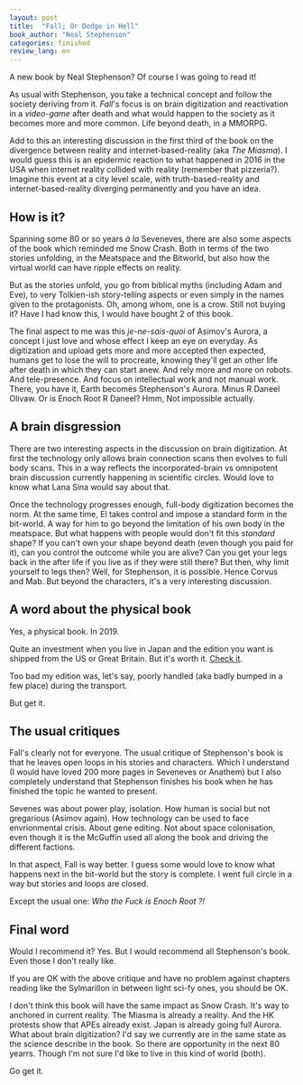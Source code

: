 ```yaml
---
layout: post
title:  "Fall; Or Dodge in Hell"
book_author: "Neal Stephenson"
categories: finished
review_lang: en
---
```


A new book by Neal Stephenson? Of course I was going to read it!

As usual with Stephenson, you take a technical concept and follow the society deriving from it. *Fall*'s focus is on brain digitization and reactivation in a *video-game* after death and what would happen to the society as it becomes more and more common. Life beyond death, in a MMORPG.

Add to this an interesting discussion in the first third of the book on the divergence between reality and internet-based-reality (aka *The Miasma*). I would guess this is an epidermic reaction to what happened in 2016 in the USA when internet reality collided with reality (remember that pizzeria?). Imagine this event at a city level scale, with truth-based-reality and internet-based-reality diverging permanently and you have an idea.

## How is it?

Spanning some 80 or so years *à la* Seveneves, there are also some aspects of the book which reminded me Snow Crash. Both in terms of the two stories unfolding, in the Meatspace and the Bitworld, but also how the virtual world can have ripple effects on reality.

But as the stories unfold, you go from biblical myths (including Adam and Eve), to very Tolkien-ish story-telling aspects or even simply in the names given to the protagonists. Oh, among whom, one is a crow. Still not buying it? Have I had know this, I would have bought 2 of this book.

The final aspect to me was this *je-ne-sais-quoi* of Asimov's Aurora, a concept I just love and whose effect I keep an eye on everyday. As digitization and upload gets more and more accepted then expected, humans get to lose the will to procreate, knowing they'll get an other life after death in which they can start anew. And rely more and more on robots. And tele-presence. And focus on intellectual work and not manual work. There, you have it, Earth becomes Stephenson's Aurora. Minus R Daneel Olivaw. Or is Enoch Root R Daneel? Hmm, Not impossible actually.

## A brain disgression

There are two interesting aspects in the discussion on brain digitization. At first the technology only allows brain connection scans then evolves to full body scans. This in a way reflects the incorporated-brain vs omnipotent brain discussion currently happening in scientific circles. Would love to know what Lana Sina would say about that.

Once the technology progresses enough, full-body digitization becomes the norm. At the same time, El takes control and impose a standard form in the bit-world. A way for him to go beyond the limitation of his own body in the meatspace. But what happens with people would don't fit this *standard* shape? If you can't own your shape beyond death (even though you paid for it), can you control the outcome while you are alive? Can you get your legs back in the after life if you live as if they were still there? But then, why limit yourself to legs then? Well, for Stephenson, it is possible. Hence Corvus and Mab. But beyond the characters, it's a very interesting discussion.

## A word about the physical book

Yes, a physical book. In 2019.

Quite an investment when you live in Japan and the edition you want is shipped from the US or Great Britain. But it's worth it. [Check it](https://twitter.com/nealstephenson/status/1130982111479885824?s=20).

Too bad my edition was, let's say, poorly handled (aka badly bumped in a few place) during the transport.

But get it.

## The usual critiques

Fall's clearly not for everyone. The usual critique of Stephenson's book is that he leaves open loops in his stories and characters. Which I understand (I would have loved 200 more pages in Seveneves or Anathem) but I also completely understand that Stephenson finishes his book when he has finished the topic he wanted to present.

Sevenes was about power play, isolation. How human is social but not gregarious (Asimov again). How technology can be used to face envrionmental crisis. About gene editing. Not about space colonisation, even though it is the McGuffin used all along the book and driving the different factions. 

In that aspect, Fall is way better. I guess some would love to know what happens next in the bit-world but the story is complete. I went full circle in a way but stories and loops are closed.

Except the usual one: *Who the Fuck is Enoch Root ?!*

## Final word

Would I recommend it? Yes. But I would recommend all Stephenson's book. Even those I don't really like.

If you are OK with the above critique and have no problem against chapters reading like the Sylmarillon in between light sci-fy ones, you should be OK.

I don't think this book will have the same impact as Snow Crash. It's way to anchored in current reality. The Miasma is already a reality. And the HK protests show that APEs already exist. Japan is already going full Aurora. What about brain digitization? I'd say we currently are in the same state as the science describe in the book. So there are opportunity in the next 80 yearrs. Though I'm not sure I'd like to live in this kind of world (both).

Go get it.
